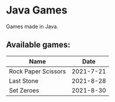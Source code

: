 # Java Games

Games made in Java.

## Available games:

| Name                | Date      |
| ------------------- | --------- |
| Rock Paper Scissors | 2021-7-21 |
| Last Stone          | 2021-8-28 |
| Set Zeroes          | 2021-8-30 |
